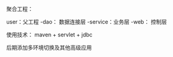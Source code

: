 聚合工程：

user：父工程
    -dao：    数据连接层
    -service：业务层
    -web：    控制层
    
使用技术：
    maven + servlet + jdbc
    
后期添加多环境切换及其他高级应用